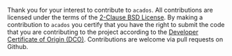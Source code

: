 Thank you for your interest to contribute to `acados`.
All contributions are licensed under the terms of the [2-Clause BSD License](./LICENSE).
By making a contribution to `acados` you certify that you have the right to submit the code that you are contributing to the project according to the [Developer Certificate of Origin (DCO)](https://developercertificate.org/).
Contributions are welcome via pull requests on Github.
